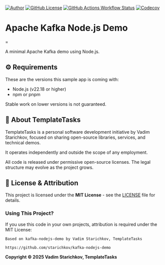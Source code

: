 [![Author](https://img.shields.io/badge/Author-Vadim%20Starichkov-blue?style=for-the-badge)](https://github.com/starichkov)
[![GitHub License](https://img.shields.io/github/license/starichkov/kafka-nodejs-demo?style=for-the-badge)](https://github.com/starichkov/kafka-nodejs-demo/blob/main/LICENSE.md)
[![GitHub Actions Workflow Status](https://img.shields.io/github/actions/workflow/status/starichkov/kafka-nodejs-demo/node.js.yml?style=for-the-badge)](https://github.com/starichkov/kafka-nodejs-demo/actions/workflows/node.js.yml)
[![Codecov](https://img.shields.io/codecov/c/github/starichkov/kafka-nodejs-demo?style=for-the-badge)](https://codecov.io/gh/starichkov/kafka-nodejs-demo)

# Apache Kafka Node.js Demo
=

A minimal Apache Kafka demo using Node.js.

## ⚙️ Requirements

These are the versions this sample app is coming with:

- Node.js (v22.18 or higher)
- npm or pnpm

Stable work on lower versions is not guaranteed.

## 🧾 About TemplateTasks

TemplateTasks is a personal software development initiative by Vadim Starichkov, focused on sharing open-source libraries, services, and technical demos.

It operates independently and outside the scope of any employment.

All code is released under permissive open-source licenses. The legal structure may evolve as the project grows.

## 📄 License & Attribution

This project is licensed under the **MIT License** - see the [LICENSE](https://github.com/starichkov/kafka-nodejs-demo/blob/main/LICENSE.md) file for details.

### Using This Project?

If you use this code in your own projects, attribution is required under the MIT License:

```
Based on kafka-nodejs-demo by Vadim Starichkov, TemplateTasks

https://github.com/starichkov/kafka-nodejs-demo
```

**Copyright © 2025 Vadim Starichkov, TemplateTasks**
